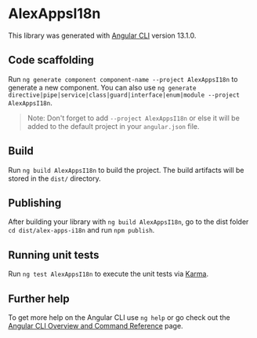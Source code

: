 # AlexAppsI18n

This library was generated with [Angular CLI](https://github.com/angular/angular-cli) version 13.1.0.

## Code scaffolding

Run `ng generate component component-name --project AlexAppsI18n` to generate a new component. You can also use `ng generate directive|pipe|service|class|guard|interface|enum|module --project AlexAppsI18n`.
> Note: Don't forget to add `--project AlexAppsI18n` or else it will be added to the default project in your `angular.json` file. 

## Build

Run `ng build AlexAppsI18n` to build the project. The build artifacts will be stored in the `dist/` directory.

## Publishing

After building your library with `ng build AlexAppsI18n`, go to the dist folder `cd dist/alex-apps-i18n` and run `npm publish`.

## Running unit tests

Run `ng test AlexAppsI18n` to execute the unit tests via [Karma](https://karma-runner.github.io).

## Further help

To get more help on the Angular CLI use `ng help` or go check out the [Angular CLI Overview and Command Reference](https://angular.io/cli) page.
